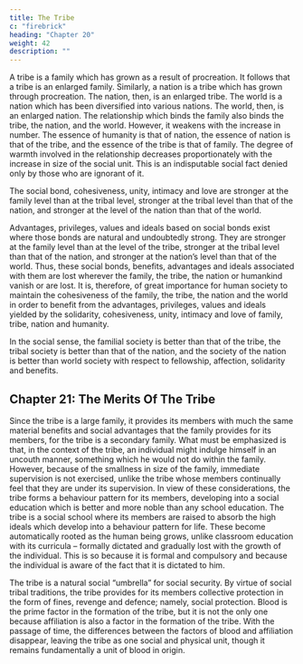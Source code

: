 ```yaml
---
title: The Tribe
c: "firebrick"
heading: "Chapter 20"
weight: 42
description: ""
---
```




A tribe is a family which has grown as a result of procreation.
It follows that a tribe is an enlarged family. Similarly, a nation is
a tribe which has grown through procreation. The nation, then,
is an enlarged tribe. The world is a nation which has been diversified into various nations. The world, then, is an enlarged
nation. The relationship which binds the family also binds the
tribe, the nation, and the world. However, it weakens with the
increase in number. The essence of humanity is that of nation,
the essence of nation is that of the tribe, and the essence of the
tribe is that of family. The degree of warmth involved in the relationship decreases proportionately with the increase in size of the social unit. This is an indisputable social fact denied only by
those who are ignorant of it.

The social bond, cohesiveness, unity, intimacy and love are
stronger at the family level than at the tribal level, stronger at
the tribal level than that of the nation, and stronger at the level
of the nation than that of the world.

Advantages, privileges, values and ideals based on social
bonds exist where those bonds are natural and undoubtedly
strong. They are stronger at the family level than at the level
of the tribe, stronger at the tribal level than that of the nation,
and stronger at the nation’s level than that of the world. Thus,
these social bonds, benefits, advantages and ideals associated
with them are lost wherever the family, the tribe, the nation or humankind vanish or are lost. It is, therefore, of great importance for human society to maintain the cohesiveness of the
family, the tribe, the nation and the world in order to benefit
from the advantages, privileges, values and ideals yielded by
the solidarity, cohesiveness, unity, intimacy and love of family,
tribe, nation and humanity.

In the social sense, the familial society is better than that of
the tribe, the tribal society is better than that of the nation, and
the society of the nation is better than world society with respect
to fellowship, affection, solidarity and benefits.



## Chapter 21: The Merits Of The Tribe

Since the tribe is a large family, it provides its members with
much the same material benefits and social advantages that the
family provides for its members, for the tribe is a secondary
family. What must be emphasized is that, in the context of the
tribe, an individual might indulge himself in an uncouth manner, something which he would not do within the family. However, because of the smallness in size of the family, immediate
supervision is not exercised, unlike the tribe whose members
continually feel that they are under its supervision. In view of
these considerations, the tribe forms a behaviour pattern for
its members, developing into a social education which is better and more noble than any school education. The tribe is a
social school where its members are raised to absorb the high
ideals which develop into a behaviour pattern for life. These become automatically rooted as the human being grows, unlike
classroom education with its curricula – formally dictated and
gradually lost with the growth of the individual. This is so because it is formal and compulsory and because the individual is aware of the fact that it is dictated to him.

The tribe is a natural social “umbrella” for social security. By
virtue of social tribal traditions, the tribe provides for its members collective protection in the form of fines, revenge and defence; namely, social protection. Blood is the prime factor in the
formation of the tribe, but it is not the only one because affiliation is also a factor in the formation of the tribe. With the passage of time, the differences between the factors of blood and affiliation disappear, leaving the tribe as one social and physical unit,
though it remains fundamentally a unit of blood in origin.
